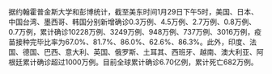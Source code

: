 据约翰霍普金斯大学和彭博统计，截至美东时间1月29日下午5时，美国、日本、中国台湾、墨西哥、韩国分别新增确诊0.3万例、4.5万例、2.7万例、0.8万例、0.7万例，累计确诊10228万例、3249万例、948万例、737万例、3016万例，疫苗接种完毕比率为67.0%、81.7%、86.0%、62.6%、86.3%。此外，印度、法国、德国、巴西、意大利、英国、俄罗斯、土耳其、西班牙、越南、澳大利亚、阿根廷累计确诊超过1000万例。目前全球累计确诊6.70亿例，累计死亡682万例。